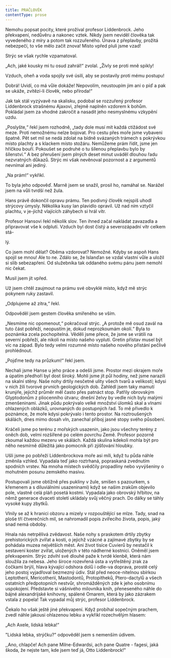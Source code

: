 ```yaml
---
title: PRAČLOVĚK
contentType: prose
---
```


Nemohu popsat pocity, které prožíval profesor Liddenbrock. Jeho překvapení, nedůvěru a nakonec vztek. Nikdy jsem neviděl člověka tak vyvedeného z míry a potom tak rozzuřeného. Únava z přeplavby, prožitá nebezpečí, to vše mělo začít znova! Místo vpřed pluli jsme vzad!

Strýc se však rychle vzpamatoval.

„Ach, jaké kousky mi tu osud zahrál!“ zvolal. „Živly se proti mně spikly!

Vzduch, oheň a voda spojily své úsilí, aby se postavily proti mému postupu!

Dobrá! Uvidí, co má vůle dokáže! Nepovolím, neustoupím jim ani o píď a pak se ukáže, zvítězí-li člověk, nebo příroda!“

Jak tak stál vyzývavě na skalisku, podobal se rozzuřený profesor Liddenbrock strašnému Ajaxovi, zřejmě naplněn vzdorem k bohům. Pokládal jsem za vhodné zakročit a nasadit jeho nesmyslnému vzkypění uzdu.

„Poslyšte,“ řekl jsem rozhodně, „tady dole musí mít každá ctižádost své meze. Proti nemožnému nelze bojovat. Pro cestu přes moře jsme vybaveni špatně. Pět set mil se nedá zdolat na bídně svázaných trámech s pokrývkou místo plachty a s klackem místo stožáru. Nemůžeme prám řídit, jsme jen hříčkou bouří. Pokoušet se podruhé o tu šílenou přeplavbu bylo by šílenství.“ A bez přerušení jsem plných deset minut uváděl dlouhou řadu nezvratných důkazů. Strýc mi však nevěnoval pozornost a z argumentů nevnímal ani jediný.

„Na prám!“ vykřikl.

To byla jeho odpověď. Marně jsem se snažil, prosil ho, namáhal se. Narážel jsem na vůli tvrdší než žula.

Hans právě dokončil opravu prámu. Ten podivný člověk nejspíš uhodl strýcovy úmysly. Několika kusy lan plavidlo opravil. Už nad ním vztyčil plachtu, v je-jíchž vlajících záhybech si hrál vítr.

Profesor Hansovi řekl několik slov. Ten ihned začal nakládat zavazadla a připravovat vše k odplutí. Vzduch byl dost čistý a severozápadní vítr celkem stá-

lý.

Co jsem mohl dělat? Oběma vzdorovat? Nemožné. Kdyby se aspoň Hans spojil se mnou! Ale to ne. Zdálo se, že Islanďan se vzdal vlastní vůle a uložil si slib sebezapření. Od služebníka tak oddaného svému pánu jsem nemohl nic čekat.

Musil jsem jít vpřed.

Už jsem chtěl zaujmout na prámu své obvyklé místo, když mě strýc pokynem ruky zastavil.

„Odplujeme až zítra,“ řekl.

Odpověděl jsem gestem člověka smířeného se vším.

„Nesmíme nic opomenout,“ pokračoval strýc. „A protože mě osud zavál na tuto část pobřeží, neopustím je, dokud neprozkoumám okolí.“ Byla to poznámka zcela pochopitelná. Věděli jsme přece, že jsme se vrátili na severní pobřeží, ale nikoli na místo našeho vyplutí. Gretin přístav musel být víc na západ. Bylo tedy velmi rozumné místo našeho nového přistání pečlivě prohlédnout.

„Pojďme tedy na průzkum!“ řekl jsem.

Nechali jsme Hanse u jeho práce a odešli jsme. Prostor mezi okrajem moře a úpatím předhoří byl dost široký. Mohli jsme jít půl hodiny, než jsme narazili na skalní stěny. Naše nohy drtily nesčetné ulity všech tvarů a velikostí; kdysi v nich žili tvorové prvních geologických dob. Zahlédl jsem taky mamutí krunýře, jejichž průměr měl často přes patnáct stop. Patřily obrovským Glyptodonům z pliocenního útvaru; dnešní želvy by vedle nich byly malými zmenšeninami. Jinak půdu pokrývalo velké množství úlomků skal a vlnami ohlazených oblázků, urovnaných do postupných řad. To mě přivedlo k poznámce, že moře kdysi pokrývalo i tento prostor. Na roztroušených skálách, dnes mimo dosah vln, zanechal příboj jasné stopy svého působení.

Kráčeli jsme po terénu z mořských usazenin, jako jsou všechny terény z oněch dob, velmi rozšířené po celém povrchu Země. Profesor pozorně zkoumal každou mezeru ve skálách. Každá skulina kdekoli mohla být pro něho nesmírně důležitá jako pomocník při zjišťování hloubky.

Ušli jsme po pobřeží Liddenbrockova moře asi míli, když tu půda náhle změnila vzhled. Vypadala teď jako roztrhaná, popraskaná zvednutím spodních vrstev. Na mnoha místech svědčily propadliny nebo vyvýšeniny o mohutném posunu zemského masívu.

Postupovali jsme obtížně přes pukliny v žule, smíšen s pazourkem, s křemenem a s diluviálními usazeninami) když se našim zrakům objevilo pole, vlastně celá pláň posetá kostmi. Vypadala jako obrovský hřbitov, na němž generace dvaceti století ukládaly svůj věčný prach. Do dálky se táhly vysoké kupy zbytků.

Vlnily se až k hranici obzoru a mizely v rozpouštějící se mlze. Tady, snad na ploše tří čtverečních mil, se nahromadil popis zvířecího života, popis, jaký snad nemá obdoby.

Hnala nás netrpělivá zvědavost. Naše nohy s praskotem drtily zbytky prehistorických zvířat a kosti, o jejichž vzácné a zajímavé zbytky by se pohádala muzea největších měst. Ani život tisíce Cuvierů by nestačil k sestavení koster zvířat, uložených v této nádherné kostnici. Oněměl jsem překvapením. Strýc zdvihl své dlouhé paže k tvrdé klenbě, která nám sloužila za nebesa. Jeho široce rozevřená ústa a vytřeštěný zrak za čočkami brýlí, hlava kývající odshora dolů i odle-va doprava, prostě celý jeho postoj vyjadřoval bezmezný údiv. Stál před neoce-nitelnou sbírkou Leptotherií, Mericotherií, Mastodontů, Protopitheků, Ptero-dactylů a všech ostatních předpotopních nestvůr, shromážděných zde k jeho osobnímu uspokojení. Představte si vášnivého milovníka knih, přeneseného náhle do bájné alexandrijské knihovny, spálené Omarem, která by jako zázrakem vstala z popela! Tak vypadal můj strýc, profesor Liddenbrock.

Čekalo ho však ještě jiné překvapení. Když probíhal sopečným prachem, zvedl náhle jakousi ohlazenou lebku a vykřikl rozechvělým hlasem:

„Ach Axele, lidská lebka!“

"Lidská lebka, strýčku?" odpověděl jsem s nemenším údivem.

,,Ano, chlapče! Ach pane Milne-Edwardsi, ach pane Quatre - fagesi, jaká škoda, že nejste tam, kde jsem teď já, Otto Liddenbrock!"
